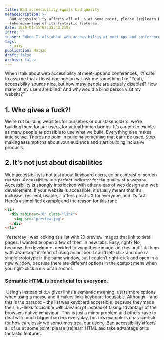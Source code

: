 ```yaml
---
title: Bad accessibility equals bad quality
metadescription: >-
  Bad accessibility affects all of us at some point, please (re)learn HTML and
  take advantage of its fantastic features.
date: 2020-01-15T07:35:43.219Z
intro: ''
teaser: "When I talk about web accessibility at meet-ups and conferences, it’s safe to assume that at least one person will ask me something like “Yeah, accessibility sounds nice, but how many people are actually disabled? How many of my users are blind? And why would a blind person visit my website?”\n\n## 1. Who gives a fuck?!\nWe’re not building websites for ourselves or\_our stakeholders, we’re building them for our users, for actual human beings. It’s our job to enable as many people as possible to use what we build. Everything else makes little sense. There’s no point in building something that can’t be used. Stop making assumptions about your audience and start building inclusive products.\n\n## 2. It's not just about disabilities\nWeb accessibility is not just about keyboard users, color contrast or screen readers. Accessibility is a perfect indicator for the quality of a website. Accessibility is\_strongly interlocked with other areas of web design and web development. If your website is accessible, it usually means that it’s inclusive, resilient, usable, it offers great UX for everyone, and it’s fast. \n\nHere’s a simplified example and the reason for this rant:\n\n```html\n<li>\n  <div tabindex=\"0\" class=\"link\">\n    <img src=\"preview.jpg\">\n  </div>\n</li>\n```\n\nYesterday I was looking at a list with 70 preview images that link to detail pages. I wanted to open a few of them in new tabs. Easy, right? No, because the developers decided to\_wrap these images in `div`s and link them with Javascript instead of using an anchor. I could left-click and open a single prototype in the same window, but I couldn’t right-click and open in a new window, because there are different options in the context menu when you right-click a `div` or an anchor.\n\n### Semantic HTML is beneficial for everyone.\n\nUsing `a` instead of `div` gives links a semantic meaning, users more options when using a mouse and it makes links keyboard focusable. Although\_–\_and this is the paradox\_–\_the list was keyboard accessible, because they made their `div`-links focusable with JavaScript instead of taking advantage of the browsers native behaviour.\n\nThis is just a minor problem and others have to deal with much bigger barriers every day, but this example is characteristic for how carelessly we sometimes treat our users. \n\nBad accessibility affects all of us at some point, please (re)learn HTML and take advantage of its fantastic features."
tags:
  - a11y
publication: Matuzo
draft: false
archive: false
---
```

When I talk about web accessibility at meet-ups and conferences, it’s safe to assume that at least one person will ask me something like “Yeah, accessibility sounds nice, but how many people are actually disabled? How many of my users are blind? And why would a blind person visit my website?”
﻿
## 1. Who gives a fuck?!
We’re not building websites for ourselves or our stakeholders, we’re building them for our users, for actual human beings. It’s our job to enable as many people as possible to use what we build. Everything else makes little sense. There’s no point in building something that can’t be used. Stop making assumptions about your audience and start building inclusive products.
﻿
## 2. It's not just about disabilities
Web accessibility is not just about keyboard users, color contrast or screen readers. Accessibility is a perfect indicator for the quality of a website. Accessibility is strongly interlocked with other areas of web design and web development. If your website is accessible, it usually means that it’s inclusive, resilient, usable, it offers great UX for everyone, and it’s fast. 
﻿
Here’s a simplified example and the reason for this rant:
﻿
```html
<li>
  <div tabindex="0" class="link">
    <img src="preview.jpg">
  </div>
</li>
```
﻿
Yesterday I was looking at a list with 70 preview images that link to detail pages. I wanted to open a few of them in new tabs. Easy, right? No, because the developers decided to wrap these images in `div`s and link them with Javascript instead of using an anchor. I could left-click and open a single prototype in the same window, but I couldn’t right-click and open in a new window, because there are different options in the context menu when you right-click a `div` or an anchor.
﻿
### Semantic HTML is beneficial for everyone.
﻿
Using `a` instead of `div` gives links a semantic meaning, users more options when using a mouse and it makes links keyboard focusable. Although – and this is the paradox – the list was keyboard accessible, because they made their `div`-links focusable with JavaScript instead of taking advantage of the browsers native behaviour.
﻿
This is just a minor problem and others have to deal with much bigger barriers every day, but this example is characteristic for how carelessly we sometimes treat our users. 
﻿
Bad accessibility affects all of us at some point, please (re)learn HTML and take advantage of its fantastic features.
